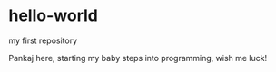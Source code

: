 # hello-world
my first repository

Pankaj here, starting my baby steps into programming, wish me luck!

